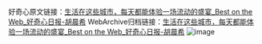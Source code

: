 好奇心原文链接：[生活在这些城市，每天都能体验一场流动的盛宴_Best on the Web_好奇心日报-胡晨希](https://www.qdaily.com/articles/9325.html)
WebArchive归档链接：[生活在这些城市，每天都能体验一场流动的盛宴_Best on the Web_好奇心日报-胡晨希](http://web.archive.org/web/20190623154056/https://www.qdaily.com/articles/9325.html)
![image](http://ww3.sinaimg.cn/large/007d5XDpgy1g3vf18edrkj30u0221aqy)